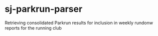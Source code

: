 # sj-parkrun-parser
Retrieving consolidated Parkrun results for inclusion in weekly rundonw reports for the running club
